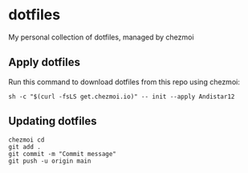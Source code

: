# dotfiles

My personal collection of dotfiles, managed by chezmoi

## Apply dotfiles

Run this command to download dotfiles from this repo using chezmoi:

```
sh -c "$(curl -fsLS get.chezmoi.io)" -- init --apply Andistar12
```

## Updating dotfiles

```
chezmoi cd
git add .
git commit -m "Commit message"
git push -u origin main
```
